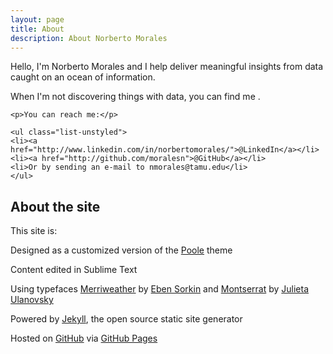 ```yaml
---
layout: page
title: About
description: About Norberto Morales
---
```



Hello, I'm Norberto Morales and I help deliver meaningful insights from data caught on an ocean of information. 

When I'm not discovering things with data, you can find me . 

	<p>You can reach me:</p>
	
	<ul class="list-unstyled">
	<li><a href="http://www.linkedin.com/in/norbertomorales/">@LinkedIn</a></li> 
	<li><a href="http://github.com/moralesn">@GitHub</a></li>
	<li>Or by sending an e-mail to nmorales@tamu.edu</li>
	</ul>


## About the site

This site is:

Designed as a customized version of the [Poole](https://github.com/poole/poole) theme

Content edited in Sublime Text

Using typefaces [Merriweather](http://www.google.com/fonts/specimen/Merriweather) by [Eben Sorkin](https://ebensorkin.wordpress.com/) and [Montserrat](http://www.google.com/fonts/specimen/Montserrat) by [Julieta Ulanovsky](http://www.zkysky.com.ar/)

Powered by [Jekyll](http://jekyllrb.com/), the open source static site generator

Hosted on [GitHub](https://github.com/moralesn/moralesn.github.io) via [GitHub Pages](https://pages.github.com/)

 
